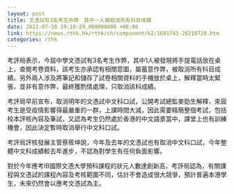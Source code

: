 ```yaml
---
layout: post
title: 文憑試有3名考生作弊　其中一人被取消所有科目成績
date: 2021-07-20 19:10:29.000000000 +08:00
link: https://news.rthk.hk/rthk/ch/component/k2/1601743-20210720.htm
categories: rthk
---
```


考評局表示，今屆中學文憑試有3名考生作弊，其中1人被發現將手提電話放在桌上，查閱考卷資料，該考生亦承認有相關意圖，屬蓄意作弊，被取消所有科目成績。另外兩人涉及將筆記和儲存了試卷相關資料的手機放於桌上，解釋當時太緊張，並非有意作弊，最終獲酌情處理，只取消該科成績。

考評局早前宣布，取消明年的文憑試中文科口試，公開考試總監麥勁生解釋，來屆考生是受疫情影響得最嚴重的一群，上課時間大減，因此需要精簡整個考試，包括校本評核內容及筆試，又認為考生仍然處於香港的中文語景當中，課堂上也有訓練機會，因此決定暫時取消舉行中文科口試。

考評局評核發展主管蔡筱坤說，今年及去年的文憑試也有取消中文科口試，今年整體中文科成績較去年進步，不認為對學生有任何負面影響。

對於今年應考IB國際文憑大學預科課程的狀元人數達創新高，考評局認為，有關課程與文憑試的課程內容及考核範圍不同，估計不會造成很大競爭，預計普遍本港學生，未來仍然會以應考文憑試為主。
